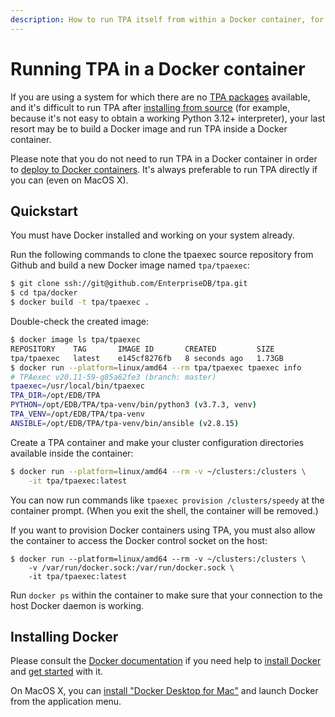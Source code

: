 ```yaml
---
description: How to run TPA itself from within a Docker container, for systems where TPA is not supported natively.
---
```


# Running TPA in a Docker container

If you are using a system for which there are no [TPA
packages](INSTALL.md) available, and it's difficult to run TPA after
[installing from source](INSTALL-repo.md) (for example, because it's not
easy to obtain a working Python 3.12+ interpreter), your last resort may
be to build a Docker image and run TPA inside a Docker container.

Please note that you do not need to run TPA in a Docker container in
order to [deploy to Docker containers](platform-docker.md). It's always
preferable to run TPA directly if you can (even on MacOS X).

## Quickstart

You must have Docker installed and working on your system already.

Run the following commands to clone the tpaexec source repository from Github
and build a new Docker image named `tpa/tpaexec`:

```bash
$ git clone ssh://git@github.com/EnterpriseDB/tpa.git
$ cd tpa/docker
$ docker build -t tpa/tpaexec .
```

Double-check the created image:

```bash
$ docker image ls tpa/tpaexec
REPOSITORY    TAG       IMAGE ID       CREATED         SIZE
tpa/tpaexec   latest    e145cf8276fb   8 seconds ago   1.73GB
$ docker run --platform=linux/amd64 --rm tpa/tpaexec tpaexec info
# TPAexec v20.11-59-g85a62fe3 (branch: master)
tpaexec=/usr/local/bin/tpaexec
TPA_DIR=/opt/EDB/TPA
PYTHON=/opt/EDB/TPA/tpa-venv/bin/python3 (v3.7.3, venv)
TPA_VENV=/opt/EDB/TPA/tpa-venv
ANSIBLE=/opt/EDB/TPA/tpa-venv/bin/ansible (v2.8.15)
```

Create a TPA container and make your cluster configuration directories
available inside the container:

```bash
$ docker run --platform=linux/amd64 --rm -v ~/clusters:/clusters \
    -it tpa/tpaexec:latest
```

You can now run commands like `tpaexec provision /clusters/speedy` at the
container prompt. (When you exit the shell, the container will be removed.)

If you want to provision Docker containers using TPA, you must also allow
the container to access the Docker control socket on the host:

```
$ docker run --platform=linux/amd64 --rm -v ~/clusters:/clusters \
    -v /var/run/docker.sock:/var/run/docker.sock \
    -it tpa/tpaexec:latest
```

Run `docker ps` within the container to make sure that your connection to the
host Docker daemon is working.

## Installing Docker

Please consult the
[Docker documentation](https://docs.docker.com) if you need help to
[install Docker](https://docs.docker.com/install) and
[get started](https://docs.docker.com/get-started/) with it.

On MacOS X, you can [install "Docker Desktop for
Mac"](https://hub.docker.com/editions/community/docker-ce-desktop-mac/)
and launch Docker from the application menu.
